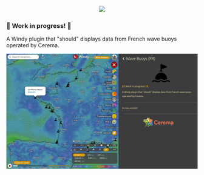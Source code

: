 <p align="center"><img src="https://www.windy.com/img/logo201802/logo-full-windycom-gray-v3.svg"></p>

<h3>🚧 Work in progress! 🚧</h3> 

A Windy plugin that "should" displays data from French wave buoys operated by Cerema.


![example](src/screenshot.jpg)
